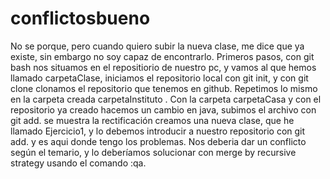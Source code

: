 # conflictosbueno
No se porque, pero cuando quiero subir la nueva clase, me dice que ya existe, sin embargo no soy capaz de encontrarlo.
Primeros pasos, con  git bash nos situamos en el  repositiorio de nuestro pc,  y vamos al que hemos llamado  carpetaClase, iniciamos el repositorio local con git init,  y con git clone clonamos el repositorio que tenemos en github.
Repetimos lo mismo en la carpeta creada carpetaInstituto  .
Con la carpeta  carpetaCasa y con el repositorio ya creado hacemos un cambio en java, subimos el archivo con git add. se muestra la rectificación
creamos una nueva clase, que he llamado Ejercicio1,  y lo debemos introducir a nuestro repositorio con git add. y es aqui donde tengo los problemas.
Nos deberia dar un conflicto según el temario,  y lo deberíamos solucionar con  merge by recursive strategy usando el comando :qa.
